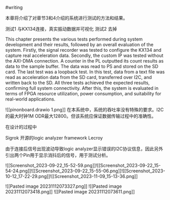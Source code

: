 #writing 

本章将介绍了对章节3和4介绍的系统进行测试的方法和结果。

测试1 与KX134连接，真实振动数据并可视化
测试2 去掉

This chapter presents the various tests performed during system development and their results, followed by an overall evaluation of the system. Firstly, the signal recorder was tested to configure the KX134 and capture real acceleration data. Secondly, the custom IP was tested without the AXI-DMA connection. A counter in the PL outputted its count results as data to the sample buffer. The data was read to PS and stored on the SD card. The last test was a loopback test. In this test, data from a text file was read as acceleration data from the SD card, transferred over I2C, and written back to the SD. All three tests achieved the expected results, confirming full system connectivity. After this, the system is evaluated in terms of FPGA resource utilization, power consumption, and suitability for real-world applications.


![[pinonboard.drawio 1.png]]
在本系统中，系统的吞吐率没有特殊的要求。I2C的最大时钟1M ODR最大12800。但该系统应保证数据传输过程中的准确性。

在设计的过程中

Sigrok 开源的logic analyzer framework Lecroy

由于连接后信号出现波动导致logic analyzer显示错误的I2C协议信息，因此另外引出两个Pin用于显示消抖后的信号，用于测试分析。

![[Screenshot_2023-09-22_15-52-59.png]]![[Screenshot_2023-09-22_15-54-24.png]]![[Screenshot_2023-09-22_15-55-06.png]]![[Screenshot_2023-10-12_17-22-29.png]]![[Screenshot_2023-11-09_15-13-36.png]]

![[Pasted image 20231112073327.png]]
![[Pasted image 20231112073418.png]]
![[Pasted image 20231112073611.png]]